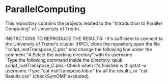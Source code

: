 # ParallelComputing
This repository contains the projects related to the "Introduction to Parallel Computing" of University of Trento.

INSTRCTIONS TO REPRODUCE THE RESULTS:
-It's sufficient to connect to the University of Trento's cluster (HPC), clone the repository,open the file "script_matTranspose_C.pbs" and change the following line under the comment "# Select the working directory" with its username  
-Type the following command inside the directory: qsub script_matTranspose_C.pbs
-Check when it's finished with qstat -u username
-Type "cat matTransposeJob.o" for all the results, or "cat Results.csv" (checkSymOMP excluded).
